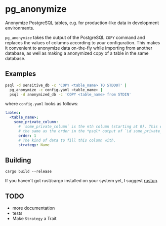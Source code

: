 # pg_anonymize

Anonymize PostgreSQL tables, e.g. for production-like data in development
environments.

`pg_anonymize` takes the output of the PostgreSQL `COPY` command and replaces
the values of columns according to your configuration. This makes it convenient
to anonymize data on-the-fly while importing from another database, as well as
making a anonymized copy of a table in the same database.

## Examples

```bash
psql -d sensitive_db -c 'COPY <table_name> TO STDOUT' |
  pg_anonymize -c config.yaml <table_name> |
  psql -d anonymized_db -c 'COPY <table_name> from STDIN'
```

where `config.yaml` looks as follows:

```yaml
tables:
  <table_name>:
    some_private_column:
      # `some_private_column` is the nth column (starting at 0). This order is
      # the same as the order in the *psql* output of `\d some_private_column`.
      order: 1
      # The kind of data to fill this column with.
      strategy: Name
```

## Building

`cargo build --release`

If you haven't got rust/cargo installed on your system yet, I suggest
[rustup](https://rustup.rs/).

## TODO

* more documentation
* tests
* Make `Strategy` a Trait

